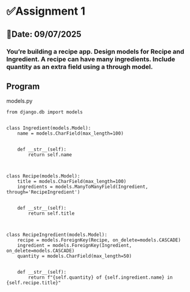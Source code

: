 #  ✅Assignment 1

## 📅Date: 09/07/2025

### You’re building a recipe app. Design models for Recipe and Ingredient. A recipe can have many ingredients. Include quantity as an extra field using a through model.

## Program

 models.py

 ```
from django.db import models


class Ingredient(models.Model):
    name = models.CharField(max_length=100)


    def __str__(self):
        return self.name



class Recipe(models.Model):
    title = models.CharField(max_length=100)
    ingredients = models.ManyToManyField(Ingredient, through='RecipeIngredient')


    def __str__(self):
        return self.title



class RecipeIngredient(models.Model):
    recipe = models.ForeignKey(Recipe, on_delete=models.CASCADE)
    ingredient = models.ForeignKey(Ingredient, on_delete=models.CASCADE)
    quantity = models.CharField(max_length=50)


    def __str__(self):
        return f"{self.quantity} of {self.ingredient.name} in {self.recipe.title}"
```
